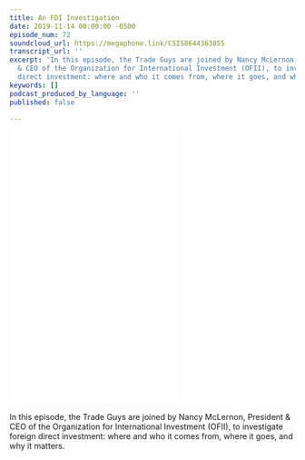 ```yaml
---
title: An FDI Investigation
date: 2019-11-14 00:00:00 -0500
episode_num: 72
soundcloud_url: https://megaphone.link/CSIS8644363855
transcript_url: ''
excerpt: 'In this episode, the Trade Guys are joined by Nancy McLernon, President
  & CEO of the Organization for International Investment (OFII), to investigate foreign
  direct investment: where and who it comes from, where it goes, and why it matters.'
keywords: []
podcast_produced_by_language: ''
published: false

---
```

<iframe frameBorder="0" height="482" scrolling="no" src="[https://playlist.megaphone.fm/?e=CSIS8644363855](https://playlist.megaphone.fm/?e=CSIS8644363855 "https://playlist.megaphone.fm/?e=CSIS8644363855")"

width="100%"></iframe>

In this episode, the Trade Guys are joined by Nancy McLernon, President & CEO of the Organization for International Investment (OFII), to investigate foreign direct investment: where and who it comes from, where it goes, and why it matters.